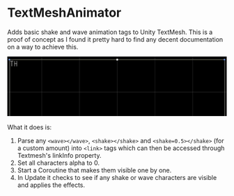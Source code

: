 # TextMeshAnimator

Adds basic shake and wave animation tags to Unity TextMesh. This is a proof of concept as I found it pretty hard to find any decent documentation on a way to achieve this.

![Text](https://raw.githubusercontent.com/Abban/TextMeshAnimator/master/text.gif)

What it does is:

1. Parse any `<wave></wave>`, `<shake></shake>` and `<shake=0.5></shake>` (for a custom amount) into `<link>` tags which can then be accessed through Textmesh's linkInfo property.
2. Set all characters alpha to 0.
3. Start a Coroutine that makes them visible one by one.
4. In Update it checks to see if any shake or wave characters are visible and applies the effects.